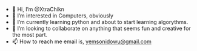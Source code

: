 - 👋 Hi, I’m @XtraChikn
- 👀 I’m interested in Computers, obviously
- 🌱 I’m currently learning python and about to start learning algorythms.
- 💞️ I’m looking to collaborate on anything that seems fun and creative for the most part.
- 📫 How to reach me email is, yemsonidowu@gmail.com

<!---
XtraChikn/XtraChikn is a ✨ special ✨ repository because its `README.md` (this file) appears on your GitHub profile.
You can click the Preview link to take a look at your changes.
--->
